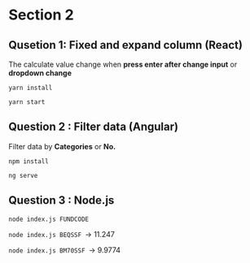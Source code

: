 # Section 2

## Qusetion 1: Fixed and expand column (React)

The calculate value change when **press enter after change input** or **dropdown change**

`yarn install`

`yarn start`
<br>
## Question 2 : Filter data (Angular)

Filter data by **Categories** or **No.**

`npm install`

`ng serve`
<br>
## Question 3 : Node.js

`node index.js FUNDCODE`

`node index.js BEQSSF `-> 11.247

`node index.js BM70SSF `-> 9.9774